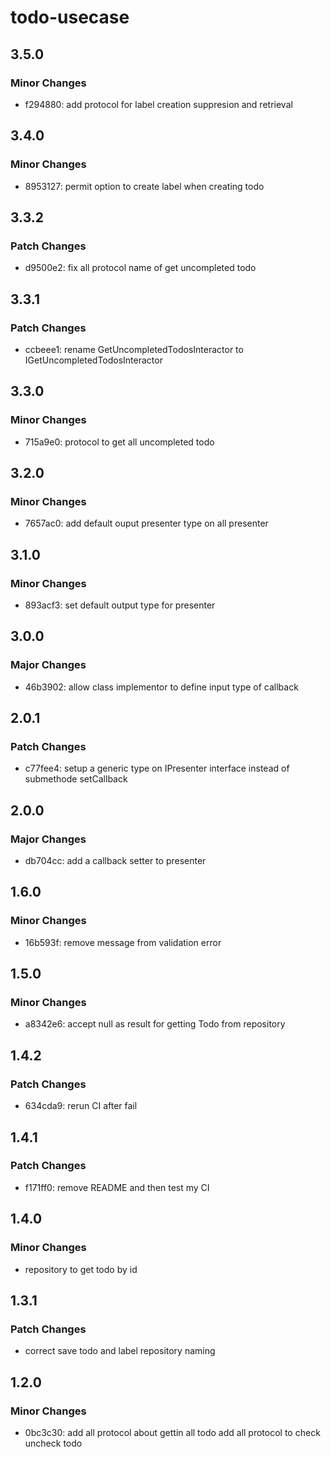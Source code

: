 # todo-usecase

## 3.5.0

### Minor Changes

- f294880: add protocol for label creation suppresion and retrieval

## 3.4.0

### Minor Changes

- 8953127: permit option to create label when creating todo

## 3.3.2

### Patch Changes

- d9500e2: fix all protocol name of get uncompleted todo

## 3.3.1

### Patch Changes

- ccbeee1: rename GetUncompletedTodosInteractor to IGetUncompletedTodosInteractor

## 3.3.0

### Minor Changes

- 715a9e0: protocol to get all uncompleted todo

## 3.2.0

### Minor Changes

- 7657ac0: add default ouput presenter type on all presenter

## 3.1.0

### Minor Changes

- 893acf3: set default output type for presenter

## 3.0.0

### Major Changes

- 46b3902: allow class implementor to define input type of callback

## 2.0.1

### Patch Changes

- c77fee4: setup a generic type on IPresenter interface instead of submethode setCallback

## 2.0.0

### Major Changes

- db704cc: add a callback setter to presenter

## 1.6.0

### Minor Changes

- 16b593f: remove message from validation error

## 1.5.0

### Minor Changes

- a8342e6: accept null as result for getting Todo from repository

## 1.4.2

### Patch Changes

- 634cda9: rerun CI after fail

## 1.4.1

### Patch Changes

- f171ff0: remove README and then test my CI

## 1.4.0

### Minor Changes

- repository to get todo by id

## 1.3.1

### Patch Changes

- correct save todo and label repository naming

## 1.2.0

### Minor Changes

- 0bc3c30: add all protocol about gettin all todo
  add all protocol to check uncheck todo
